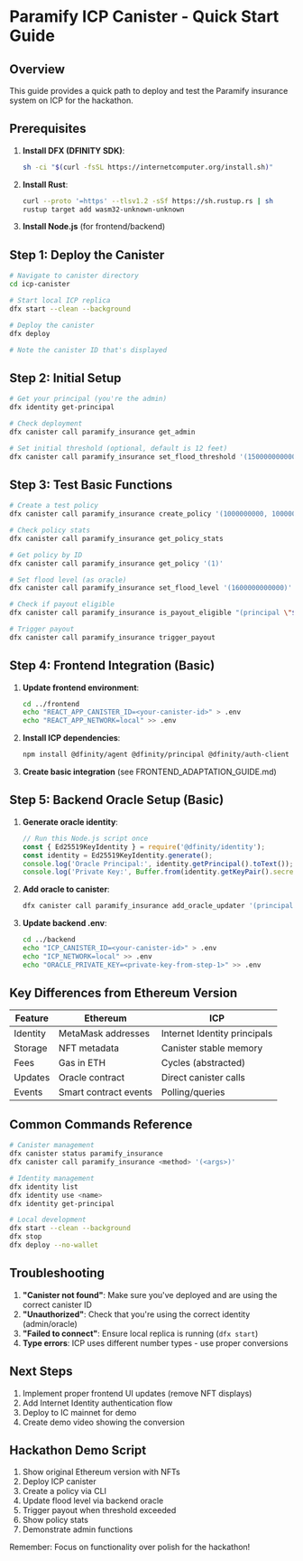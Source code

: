 # Paramify ICP Canister - Quick Start Guide

## Overview

This guide provides a quick path to deploy and test the Paramify insurance system on ICP for the hackathon.

## Prerequisites

1. **Install DFX (DFINITY SDK)**:
   ```bash
   sh -ci "$(curl -fsSL https://internetcomputer.org/install.sh)"
   ```

2. **Install Rust**:
   ```bash
   curl --proto '=https' --tlsv1.2 -sSf https://sh.rustup.rs | sh
   rustup target add wasm32-unknown-unknown
   ```

3. **Install Node.js** (for frontend/backend)

## Step 1: Deploy the Canister

```bash
# Navigate to canister directory
cd icp-canister

# Start local ICP replica
dfx start --clean --background

# Deploy the canister
dfx deploy

# Note the canister ID that's displayed
```

## Step 2: Initial Setup

```bash
# Get your principal (you're the admin)
dfx identity get-principal

# Check deployment
dfx canister call paramify_insurance get_admin

# Set initial threshold (optional, default is 12 feet)
dfx canister call paramify_insurance set_flood_threshold '(1500000000000)' # 15 feet
```

## Step 3: Test Basic Functions

```bash
# Create a test policy
dfx canister call paramify_insurance create_policy '(1000000000, 10000000000)'

# Check policy stats
dfx canister call paramify_insurance get_policy_stats

# Get policy by ID
dfx canister call paramify_insurance get_policy '(1)'

# Set flood level (as oracle)
dfx canister call paramify_insurance set_flood_level '(1600000000000)' # 16 feet

# Check if payout eligible
dfx canister call paramify_insurance is_payout_eligible "(principal \"$(dfx identity get-principal)\")"

# Trigger payout
dfx canister call paramify_insurance trigger_payout
```

## Step 4: Frontend Integration (Basic)

1. **Update frontend environment**:
   ```bash
   cd ../frontend
   echo "REACT_APP_CANISTER_ID=<your-canister-id>" > .env
   echo "REACT_APP_NETWORK=local" >> .env
   ```

2. **Install ICP dependencies**:
   ```bash
   npm install @dfinity/agent @dfinity/principal @dfinity/auth-client
   ```

3. **Create basic integration** (see FRONTEND_ADAPTATION_GUIDE.md)

## Step 5: Backend Oracle Setup (Basic)

1. **Generate oracle identity**:
   ```javascript
   // Run this Node.js script once
   const { Ed25519KeyIdentity } = require('@dfinity/identity');
   const identity = Ed25519KeyIdentity.generate();
   console.log('Oracle Principal:', identity.getPrincipal().toText());
   console.log('Private Key:', Buffer.from(identity.getKeyPair().secretKey).toString('hex'));
   ```

2. **Add oracle to canister**:
   ```bash
   dfx canister call paramify_insurance add_oracle_updater '(principal "oracle-principal-here")'
   ```

3. **Update backend .env**:
   ```bash
   cd ../backend
   echo "ICP_CANISTER_ID=<your-canister-id>" > .env
   echo "ICP_NETWORK=local" >> .env
   echo "ORACLE_PRIVATE_KEY=<private-key-from-step-1>" >> .env
   ```

## Key Differences from Ethereum Version

| Feature | Ethereum | ICP |
|---------|----------|-----|
| Identity | MetaMask addresses | Internet Identity principals |
| Storage | NFT metadata | Canister stable memory |
| Fees | Gas in ETH | Cycles (abstracted) |
| Updates | Oracle contract | Direct canister calls |
| Events | Smart contract events | Polling/queries |

## Common Commands Reference

```bash
# Canister management
dfx canister status paramify_insurance
dfx canister call paramify_insurance <method> '(<args>)'

# Identity management
dfx identity list
dfx identity use <name>
dfx identity get-principal

# Local development
dfx start --clean --background
dfx stop
dfx deploy --no-wallet
```

## Troubleshooting

1. **"Canister not found"**: Make sure you've deployed and are using the correct canister ID
2. **"Unauthorized"**: Check that you're using the correct identity (admin/oracle)
3. **"Failed to connect"**: Ensure local replica is running (`dfx start`)
4. **Type errors**: ICP uses different number types - use proper conversions

## Next Steps

1. Implement proper frontend UI updates (remove NFT displays)
2. Add Internet Identity authentication flow
3. Deploy to IC mainnet for demo
4. Create demo video showing the conversion

## Hackathon Demo Script

1. Show original Ethereum version with NFTs
2. Deploy ICP canister
3. Create a policy via CLI
4. Update flood level via backend oracle
5. Trigger payout when threshold exceeded
6. Show policy stats
7. Demonstrate admin functions

Remember: Focus on functionality over polish for the hackathon!

